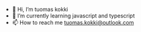 - 👋 Hi, I’m tuomas kokki 
- 🌱 I’m currently learning javascript and typescript
- 📫 How to reach me tuomas.kokki@outlook.com
